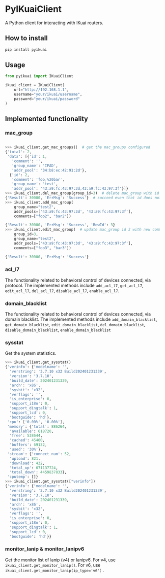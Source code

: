 # PyIKuaiClient

A Python client for interacting with IKuai routers.

## How to install

```bash
pip install pyikuai
```

## Usage

```python
from pyikuai import IKuaiClient

ikuai_client = IKuaiClient(
    url="http://192.168.1.1",
    username="your/ikuai/username",
    password="your/ikuai/password"
)

```

## Implemented functionality

### mac_group

```python

>>> ikuai_client.get_mac_groups()  # get the mac_groups configured
{'total': 2,
 'data': [{'id': 1,
   'comment': '',
   'group_name': 'IPAD',
   'addr_pool': '34:b8:ec:42:91:2d'},
  {'id': 2,
   'comment': 'foo,%20bar',
   'group_name': 'test',
   'addr_pool': '43:a9:fc:43:97:3d,43:a9:fc:43:97:3f'}]}
>>> ikuai_client.del_mac_group(group_id=3)  # delete mac_group with id 3
{'Result': 30000, 'ErrMsg': 'Success'}  # succeed even that id does not exists.
>>> ikuai_client.add_mac_group(
    group_name="test2",
    addr_pools=['43:a9:fc:43:97:3d', '43:a9:fc:43:97:3f'],
    comments=["foo2", "bar2"])

{'Result': 30000, 'ErrMsg': 'Success', 'RowId': 3}
>>> ikuai_client.edit_mac_group(  # update mac_group id 3 with new comments
    group_id=3,
    group_name="test2", 
    addr_pools=['43:a9:fc:43:97:3d', '43:a9:fc:43:97:3f'],
    comments=["foo3", "bar3"])

{'Result': 30000, 'ErrMsg': 'Success'}
```

### acl_l7

The functionality related to behavioral control of devices connected, via protocol. 
The implemented methods include
`add_acl_l7`, `get_acl_l7`, `edit_acl_l7`, `del_acl_l7`, `disable_acl_l7`, `enable_acl_l7`.


### domain_blacklist

The functionality related to behavioral control of devices connected, via domain blacklist.
The implemented methods include
`add_domain_blacklist`, `get_domain_blacklist`, `edit_domain_blacklist`, `del_domain_blacklist`,
`disable_domain_blacklist`, `enable_domain_blacklist`


### sysstat

Get the system statistics. 

```python
>>> ikuai_client.get_sysstat()
{'verinfo': {'modelname': '',
  'verstring': '3.7.10 x32 Build202401231339',
  'version': '3.7.10',
  'build_date': 202401231339,
  'arch': 'x86',
  'sysbit': 'x32',
  'verflags': '',
  'is_enterprise': 0,
  'support_i18n': 0,
  'support_dingtalk': 1,
  'support_lcd': 0,
  'bootguide': 'hd'},
 'cpu': ['0.00%', '0.00%'],
 'memory': {'total': 886264,
  'available': 618720,
  'free': 538644,
  'cached': 45460,
  'buffers': 69132,
  'used': '30%'},
 'stream': {'connect_num': 52,
  'upload': 821,
  'download': 432,
  'total_up': 671137724,
  'total_down': 4459837833},
 'cputemp': []}
>>> ikuai_client.get_sysstat(["verinfo"])
{'verinfo': {'modelname': '',
  'verstring': '3.7.10 x32 Build202401231339',
  'version': '3.7.10',
  'build_date': 202401231339,
  'arch': 'x86',
  'sysbit': 'x32',
  'verflags': '',
  'is_enterprise': 0,
  'support_i18n': 0,
  'support_dingtalk': 1,
  'support_lcd': 0,
  'bootguide': 'hd'}}
```

### monitor_lanip & monitor_lanipv6

Get the monitor list of lanip (v4) or lanipv6. For v4, use ``ikuai_client.get_monitor_lanip()``. For v6, use ``ikuai_client.get_monitor_lanip(ip_type='v6')`` .

